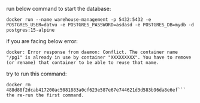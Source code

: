 run below command to start the database:
```
docker run --name warehouse-management -p 5432:5432 -e POSTGRES_USER=datvu -e POSTGRES_PASSWORD=asdasd -e POSTGRES_DB=mydb -d postgres:15-alpine

```

if you are facing below error: 
```
docker: Error response from daemon: Conflict. The container name "/pg1" is already in use by container "XXXXXXXXX". You have to remove (or rename) that container to be able to reuse that name.
```
try to run this command: 
```
docker rm 488d88f2dcab417200ac5081883a0cf623e587e67e744621d3d583b96da8e6ef```
the re-run the first command.
